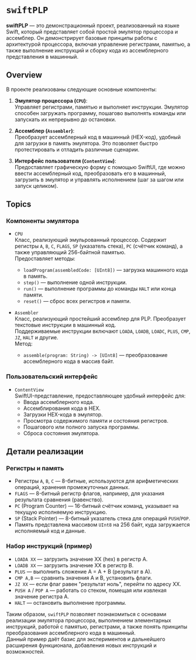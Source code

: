 # ``swiftPLP``

**swiftPLP** — это демонстрационный проект, реализованный на языке Swift, который представляет собой простой эмулятор процессора и ассемблер. Он демонстрирует базовые принципы работы с архитектурой процессора, включая управление регистрами, памятью, а также выполнение инструкций и сборку кода из ассемблерного представления в машинный.

## Overview

В проекте реализованы следующие основные компоненты:

1. **Эмулятор процессора (`CPU`)**:  
   Управляет регистрами, памятью и выполняет инструкции. Эмулятор способен загружать программу, пошагово выполнять команды или запускать их непрерывно до остановки.

2. **Ассемблер (`Assembler`)**:  
   Преобразует ассемблерный код в машинный (HEX-код), удобный для загрузки в память эмулятора. Это позволяет быстро протестировать и отладить различные сценарии.

3. **Интерфейс пользователя (`ContentView`)**:  
   Предоставляет графическую форму с помощью SwiftUI, где можно ввести ассемблерный код, преобразовать его в машинный, загрузить в эмулятор и управлять исполнением (шаг за шагом или запуск целиком).

## Topics

### Компоненты эмулятора

- ``CPU``  
  Класс, реализующий эмульрованный процессор. Содержит регистры `A`, `B`, `C`, `FLAGS`, `SP` (указатель стека), `PC` (счётчик команд), а также управляющий 256-байтной памятью.  
  Предоставляет методы:
  - `loadProgram(assembledCode: [UInt8])` — загрузка машинного кода в память.
  - `step()` — выполнение одной инструкции.
  - `run()` — выполнение программы до команды `HALT` или конца памяти.
  - `reset()` — сброс всех регистров и памяти.

- ``Assembler``  
  Класс, реализующий простейший ассемблер для PLP. Преобразует текстовые инструкции в машинный код.  
  Поддерживаемые инструкции включают `LOADA`, `LOADB`, `LOADC`, `PLUS`, `CMP`, `JZ`, `HALT` и другие.  
  Метод:
  - `assemble(program: String) -> [UInt8]` — преобразование ассемблерного кода в массив байт.

### Пользовательский интерфейс

- ``ContentView``  
  SwiftUI-представление, предоставляющее удобный интерфейс для:
  - Ввода ассемблерного кода.
  - Ассемблирования кода в HEX.
  - Загрузки HEX-кода в эмулятор.
  - Просмотра содержимого памяти и состояния регистров.
  - Пошагового или полного запуска программы.
  - Сброса состояния эмулятора.

## Детали реализации

### Регистры и память

- Регистры `A`, `B`, `C` — 8-битные, используются для арифметических операций, хранения промежуточных данных.
- `FLAGS` — 8-битный регистр флагов, например, для указания результата сравнения (равенство).
- `PC` (Program Counter) — 16-битный счётчик команд, указывает на текущую исполняемую инструкцию.
- `SP` (Stack Pointer) — 8-битный указатель стека для операций `PUSH`/`POP`.
- Память представлена массивом `UInt8` на 256 байт, куда загружается исполняемый код и данные.

### Набор инструкций (пример)

- `LOADA XX` — загрузить значение XX (hex) в регистр A.
- `LOADB XX` — загрузить значение XX в регистр B.
- `PLUS` — выполнить сложение A = A + B (результат в A).
- `CMP A,B` — сравнить значения A и B, установить флаги.
- `JZ XX` — если флаг равен "результат ноль", перейти по адресу XX.
- `PUSH A` / `POP A` — работать со стеком, помещая или извлекая значение регистра A.
- `HALT` — остановить выполнение программы.

Таким образом, `swiftPLP` позволяет познакомиться с основами реализации эмулятора процессора, выполнением элементарных инструкций, работой с памятью, регистрами, а также понять принципы преобразования ассемблерного кода в машинный.  
Данный пример даёт базис для экспериментов и дальнейшего расширения функционала, добавления новых инструкций и возможностей.

